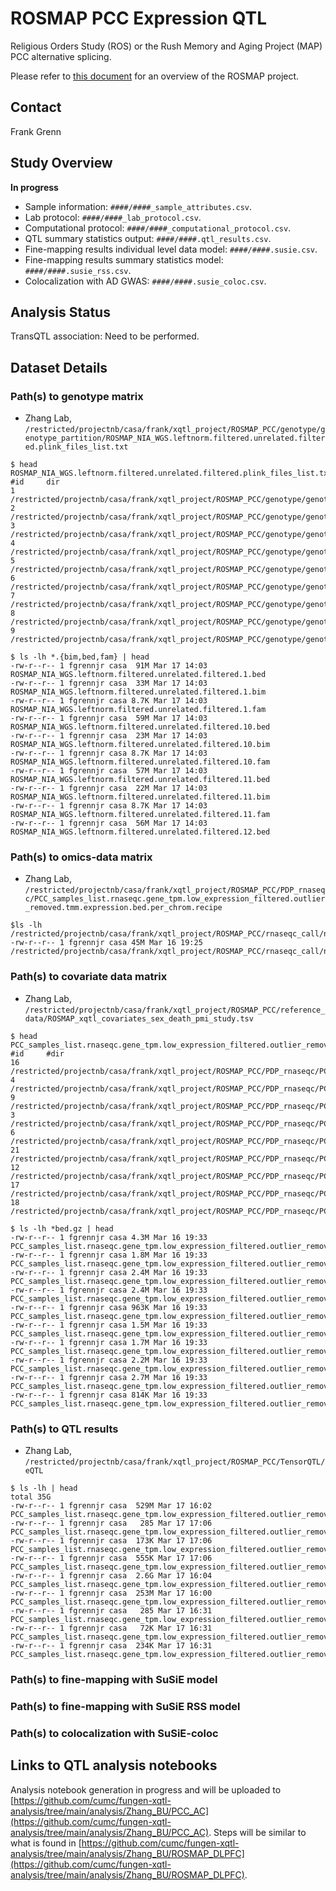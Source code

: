 # ROSMAP PCC Expression QTL

Religious Orders Study (ROS) or the Rush Memory and Aging Project (MAP) PCC alternative splicing. 

Please refer to [this document](../study_info/ROSMAP.md) for an overview of the ROSMAP project.

## Contact 

Frank Grenn

## Study Overview

**In progress**

- Sample information: `####/####_sample_attributes.csv`.
- Lab protocol: `####/####_lab_protocol.csv`.
- Computational protocol: `####/####_computational_protocol.csv`.
- QTL summary statistics output: `####/####.qtl_results.csv`.
- Fine-mapping results individual level data model: `####/####.susie.csv`.
- Fine-mapping results summary statistics model: `####/####.susie_rss.csv`.
- Colocalization with AD GWAS: `####/####.susie_coloc.csv`.

## Analysis Status

TransQTL association: Need to be performed.

## Dataset Details

### Path(s) to genotype matrix

- Zhang Lab, `/restricted/projectnb/casa/frank/xqtl_project/ROSMAP_PCC/genotype/genotype_partition/ROSMAP_NIA_WGS.leftnorm.filtered.unrelated.filtered.plink_files_list.txt`

```
$ head ROSMAP_NIA_WGS.leftnorm.filtered.unrelated.filtered.plink_files_list.txt
#id     dir
1       /restricted/projectnb/casa/frank/xqtl_project/ROSMAP_PCC/genotype/genotype_partition/ROSMAP_NIA_WGS.leftnorm.filtered.unrelated.filtered.1.bed
2       /restricted/projectnb/casa/frank/xqtl_project/ROSMAP_PCC/genotype/genotype_partition/ROSMAP_NIA_WGS.leftnorm.filtered.unrelated.filtered.2.bed
3       /restricted/projectnb/casa/frank/xqtl_project/ROSMAP_PCC/genotype/genotype_partition/ROSMAP_NIA_WGS.leftnorm.filtered.unrelated.filtered.3.bed
4       /restricted/projectnb/casa/frank/xqtl_project/ROSMAP_PCC/genotype/genotype_partition/ROSMAP_NIA_WGS.leftnorm.filtered.unrelated.filtered.4.bed
5       /restricted/projectnb/casa/frank/xqtl_project/ROSMAP_PCC/genotype/genotype_partition/ROSMAP_NIA_WGS.leftnorm.filtered.unrelated.filtered.5.bed
6       /restricted/projectnb/casa/frank/xqtl_project/ROSMAP_PCC/genotype/genotype_partition/ROSMAP_NIA_WGS.leftnorm.filtered.unrelated.filtered.6.bed
7       /restricted/projectnb/casa/frank/xqtl_project/ROSMAP_PCC/genotype/genotype_partition/ROSMAP_NIA_WGS.leftnorm.filtered.unrelated.filtered.7.bed
8       /restricted/projectnb/casa/frank/xqtl_project/ROSMAP_PCC/genotype/genotype_partition/ROSMAP_NIA_WGS.leftnorm.filtered.unrelated.filtered.8.bed
9       /restricted/projectnb/casa/frank/xqtl_project/ROSMAP_PCC/genotype/genotype_partition/ROSMAP_NIA_WGS.leftnorm.filtered.unrelated.filtered.9.bed

$ ls -lh *.{bim,bed,fam} | head
-rw-r--r-- 1 fgrennjr casa  91M Mar 17 14:03 ROSMAP_NIA_WGS.leftnorm.filtered.unrelated.filtered.1.bed
-rw-r--r-- 1 fgrennjr casa  33M Mar 17 14:03 ROSMAP_NIA_WGS.leftnorm.filtered.unrelated.filtered.1.bim
-rw-r--r-- 1 fgrennjr casa 8.7K Mar 17 14:03 ROSMAP_NIA_WGS.leftnorm.filtered.unrelated.filtered.1.fam
-rw-r--r-- 1 fgrennjr casa  59M Mar 17 14:03 ROSMAP_NIA_WGS.leftnorm.filtered.unrelated.filtered.10.bed
-rw-r--r-- 1 fgrennjr casa  23M Mar 17 14:03 ROSMAP_NIA_WGS.leftnorm.filtered.unrelated.filtered.10.bim
-rw-r--r-- 1 fgrennjr casa 8.7K Mar 17 14:03 ROSMAP_NIA_WGS.leftnorm.filtered.unrelated.filtered.10.fam
-rw-r--r-- 1 fgrennjr casa  57M Mar 17 14:03 ROSMAP_NIA_WGS.leftnorm.filtered.unrelated.filtered.11.bed
-rw-r--r-- 1 fgrennjr casa  22M Mar 17 14:03 ROSMAP_NIA_WGS.leftnorm.filtered.unrelated.filtered.11.bim
-rw-r--r-- 1 fgrennjr casa 8.7K Mar 17 14:03 ROSMAP_NIA_WGS.leftnorm.filtered.unrelated.filtered.11.fam
-rw-r--r-- 1 fgrennjr casa  56M Mar 17 14:03 ROSMAP_NIA_WGS.leftnorm.filtered.unrelated.filtered.12.bed
```

### Path(s) to omics-data matrix

- Zhang Lab, `/restricted/projectnb/casa/frank/xqtl_project/ROSMAP_PCC/PDP_rnaseqc/PCC_samples_list.rnaseqc.gene_tpm.low_expression_filtered.outlier_removed.tmm.expression.bed.per_chrom.recipe`

```
$ls -lh /restricted/projectnb/casa/frank/xqtl_project/ROSMAP_PCC/rnaseqc_call/normalize/PCC_samples_list.rnaseqc.gene_tpm.low_expression_filtered.outlier_removed.tmm.expression.bed.gz
-rw-r--r-- 1 fgrennjr casa 45M Mar 16 19:25 /restricted/projectnb/casa/frank/xqtl_project/ROSMAP_PCC/rnaseqc_call/normalize/PCC_samples_list.rnaseqc.gene_tpm.low_expression_filtered.outlier_removed.tmm.expression.bed.gz
```

### Path(s) to covariate data matrix

- Zhang Lab, `/restricted/projectnb/casa/frank/xqtl_project/ROSMAP_PCC/reference_data/ROSMAP_xqtl_covariates_sex_death_pmi_study.tsv`

```
$ head PCC_samples_list.rnaseqc.gene_tpm.low_expression_filtered.outlier_removed.tmm.expression.bed.per_chrom.recipe
#id     #dir
16      /restricted/projectnb/casa/frank/xqtl_project/ROSMAP_PCC/PDP_rnaseqc/PCC_samples_list.rnaseqc.gene_tpm.low_expression_filtered.outlier_removed.tmm.expression.bed.chr16.bed.gz
4       /restricted/projectnb/casa/frank/xqtl_project/ROSMAP_PCC/PDP_rnaseqc/PCC_samples_list.rnaseqc.gene_tpm.low_expression_filtered.outlier_removed.tmm.expression.bed.chr4.bed.gz
9       /restricted/projectnb/casa/frank/xqtl_project/ROSMAP_PCC/PDP_rnaseqc/PCC_samples_list.rnaseqc.gene_tpm.low_expression_filtered.outlier_removed.tmm.expression.bed.chr9.bed.gz
3       /restricted/projectnb/casa/frank/xqtl_project/ROSMAP_PCC/PDP_rnaseqc/PCC_samples_list.rnaseqc.gene_tpm.low_expression_filtered.outlier_removed.tmm.expression.bed.chr3.bed.gz
6       /restricted/projectnb/casa/frank/xqtl_project/ROSMAP_PCC/PDP_rnaseqc/PCC_samples_list.rnaseqc.gene_tpm.low_expression_filtered.outlier_removed.tmm.expression.bed.chr6.bed.gz
21      /restricted/projectnb/casa/frank/xqtl_project/ROSMAP_PCC/PDP_rnaseqc/PCC_samples_list.rnaseqc.gene_tpm.low_expression_filtered.outlier_removed.tmm.expression.bed.chr21.bed.gz
12      /restricted/projectnb/casa/frank/xqtl_project/ROSMAP_PCC/PDP_rnaseqc/PCC_samples_list.rnaseqc.gene_tpm.low_expression_filtered.outlier_removed.tmm.expression.bed.chr12.bed.gz
17      /restricted/projectnb/casa/frank/xqtl_project/ROSMAP_PCC/PDP_rnaseqc/PCC_samples_list.rnaseqc.gene_tpm.low_expression_filtered.outlier_removed.tmm.expression.bed.chr17.bed.gz
18      /restricted/projectnb/casa/frank/xqtl_project/ROSMAP_PCC/PDP_rnaseqc/PCC_samples_list.rnaseqc.gene_tpm.low_expression_filtered.outlier_removed.tmm.expression.bed.chr18.bed.gz

$ ls -lh *bed.gz | head
-rw-r--r-- 1 fgrennjr casa 4.3M Mar 16 19:33 PCC_samples_list.rnaseqc.gene_tpm.low_expression_filtered.outlier_removed.tmm.expression.bed.chr1.bed.gz
-rw-r--r-- 1 fgrennjr casa 1.8M Mar 16 19:33 PCC_samples_list.rnaseqc.gene_tpm.low_expression_filtered.outlier_removed.tmm.expression.bed.chr10.bed.gz
-rw-r--r-- 1 fgrennjr casa 2.4M Mar 16 19:33 PCC_samples_list.rnaseqc.gene_tpm.low_expression_filtered.outlier_removed.tmm.expression.bed.chr11.bed.gz
-rw-r--r-- 1 fgrennjr casa 2.4M Mar 16 19:33 PCC_samples_list.rnaseqc.gene_tpm.low_expression_filtered.outlier_removed.tmm.expression.bed.chr12.bed.gz
-rw-r--r-- 1 fgrennjr casa 963K Mar 16 19:33 PCC_samples_list.rnaseqc.gene_tpm.low_expression_filtered.outlier_removed.tmm.expression.bed.chr13.bed.gz
-rw-r--r-- 1 fgrennjr casa 1.5M Mar 16 19:33 PCC_samples_list.rnaseqc.gene_tpm.low_expression_filtered.outlier_removed.tmm.expression.bed.chr14.bed.gz
-rw-r--r-- 1 fgrennjr casa 1.7M Mar 16 19:33 PCC_samples_list.rnaseqc.gene_tpm.low_expression_filtered.outlier_removed.tmm.expression.bed.chr15.bed.gz
-rw-r--r-- 1 fgrennjr casa 2.2M Mar 16 19:33 PCC_samples_list.rnaseqc.gene_tpm.low_expression_filtered.outlier_removed.tmm.expression.bed.chr16.bed.gz
-rw-r--r-- 1 fgrennjr casa 2.7M Mar 16 19:33 PCC_samples_list.rnaseqc.gene_tpm.low_expression_filtered.outlier_removed.tmm.expression.bed.chr17.bed.gz
-rw-r--r-- 1 fgrennjr casa 814K Mar 16 19:33 PCC_samples_list.rnaseqc.gene_tpm.low_expression_filtered.outlier_removed.tmm.expression.bed.chr18.bed.gz
```

### Path(s) to QTL results

- Zhang Lab, `/restricted/projectnb/casa/frank/xqtl_project/ROSMAP_PCC/TensorQTL/eQTL`

```
$ ls -lh | head
total 35G
-rw-r--r-- 1 fgrennjr casa  529M Mar 17 16:02 PCC_samples_list.rnaseqc.gene_tpm.low_expression_filtered.outlier_removed.tmm.expression.bed.per_chrom_pcc_batch_all.rnaseqc.ROSMAP_covariates.ROSMAP_NIA_WGS.pca.PEER.txt.1.cis_qtl_pairs.1.parquet
-rw-r--r-- 1 fgrennjr casa   285 Mar 17 17:06 PCC_samples_list.rnaseqc.gene_tpm.low_expression_filtered.outlier_removed.tmm.expression.bed.per_chrom_pcc_batch_all.rnaseqc.ROSMAP_covariates.ROSMAP_NIA_WGS.pca.PEER.txt.1.cis_qtl_pairs.1.parquet.stderr
-rw-r--r-- 1 fgrennjr casa  173K Mar 17 17:06 PCC_samples_list.rnaseqc.gene_tpm.low_expression_filtered.outlier_removed.tmm.expression.bed.per_chrom_pcc_batch_all.rnaseqc.ROSMAP_covariates.ROSMAP_NIA_WGS.pca.PEER.txt.1.cis_qtl_pairs.1.parquet.stdout
-rw-r--r-- 1 fgrennjr casa  555K Mar 17 17:06 PCC_samples_list.rnaseqc.gene_tpm.low_expression_filtered.outlier_removed.tmm.expression.bed.per_chrom_pcc_batch_all.rnaseqc.ROSMAP_covariates.ROSMAP_NIA_WGS.pca.PEER.txt.1.emprical.cis_sumstats.txt
-rw-r--r-- 1 fgrennjr casa  2.6G Mar 17 16:04 PCC_samples_list.rnaseqc.gene_tpm.low_expression_filtered.outlier_removed.tmm.expression.bed.per_chrom_pcc_batch_all.rnaseqc.ROSMAP_covariates.ROSMAP_NIA_WGS.pca.PEER.txt.1.norminal.cis_long_table.txt
-rw-r--r-- 1 fgrennjr casa  253M Mar 17 16:00 PCC_samples_list.rnaseqc.gene_tpm.low_expression_filtered.outlier_removed.tmm.expression.bed.per_chrom_pcc_batch_all.rnaseqc.ROSMAP_covariates.ROSMAP_NIA_WGS.pca.PEER.txt.10.cis_qtl_pairs.10.parquet
-rw-r--r-- 1 fgrennjr casa   285 Mar 17 16:31 PCC_samples_list.rnaseqc.gene_tpm.low_expression_filtered.outlier_removed.tmm.expression.bed.per_chrom_pcc_batch_all.rnaseqc.ROSMAP_covariates.ROSMAP_NIA_WGS.pca.PEER.txt.10.cis_qtl_pairs.10.parquet.stderr
-rw-r--r-- 1 fgrennjr casa   72K Mar 17 16:31 PCC_samples_list.rnaseqc.gene_tpm.low_expression_filtered.outlier_removed.tmm.expression.bed.per_chrom_pcc_batch_all.rnaseqc.ROSMAP_covariates.ROSMAP_NIA_WGS.pca.PEER.txt.10.cis_qtl_pairs.10.parquet.stdout
-rw-r--r-- 1 fgrennjr casa  234K Mar 17 16:31 PCC_samples_list.rnaseqc.gene_tpm.low_expression_filtered.outlier_removed.tmm.expression.bed.per_chrom_pcc_batch_all.rnaseqc.ROSMAP_covariates.ROSMAP_NIA_WGS.pca.PEER.txt.10.emprical.cis_sumstats.txt
```

### Path(s) to fine-mapping with SuSiE model

### Path(s) to fine-mapping with SuSiE RSS model

### Path(s) to colocalization with SuSiE-coloc

## Links to QTL analysis notebooks

Analysis notebook generation in progress and will be uploaded to [https://github.com/cumc/fungen-xqtl-analysis/tree/main/analysis/Zhang_BU/PCC_AC](https://github.com/cumc/fungen-xqtl-analysis/tree/main/analysis/Zhang_BU/PCC_AC). Steps will be similar to what is found in [https://github.com/cumc/fungen-xqtl-analysis/tree/main/analysis/Zhang_BU/ROSMAP_DLPFC](https://github.com/cumc/fungen-xqtl-analysis/tree/main/analysis/Zhang_BU/ROSMAP_DLPFC).
